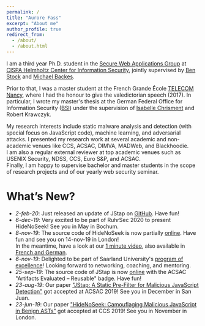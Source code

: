 ```yaml
---
permalink: /
title: "Aurore Fass"
excerpt: "About me"
author_profile: true
redirect_from: 
  - /about/
  - /about.html
---
```


I am a third year Ph.D. student in the [Secure Web Applications Group](https://swag.cispa.saarland) at [CISPA Helmholtz Center for Information Security](https://cispa.saarland), jointly supervised by [Ben Stock](https://swag.cispa.saarland/people/benstock.html) and [Michael Backes](https://www.infsec.cs.uni-saarland.de/people/~backes/).

Prior to that, I was a master student at the French Grande École [TELECOM Nancy](https://telecomnancy.univ-lorraine.fr/en), where I had the honour to give the valedictorian speech (2017). In particular, I wrote my master's thesis at the German Federal Office for Information Security ([BSI](https://www.bsi.bund.de/EN/)) under the supervision of [Isabelle Chrisment](https://members.loria.fr/IChrisment/) and Robert Krawczyk.

My research interests include static malware analysis and detection (with special focus on JavaScript code), machine learning, and adversarial attacks. I presented my research work at several academic and non-academic venues like CCS, ACSAC, DIMVA, MADWeb, and Blackhoodie.  
I am also a regular external reviewer at top academic venues such as USENIX Security, NDSS, CCS, Euro S&P, and ACSAC.  
Finally, I am happy to supervise bachelor and master students in the scope of research projects and of our yearly web security seminar.


What’s New?
======
- _2-feb-20_: Just released an update of JStap on [GitHub](https://github.com/Aurore54F/JStap). Have fun!
- _6-dec-19_:  Very excited to be part of RuhrSec 2020 to present HideNoSeek! See you in May in Bochum.
- _8-nov-19_: The source code of HideNoSeek is now partially  [online](https://github.com/Aurore54F/HideNoSeek). Have fun and see you on 14-nov-19 in London!  
In the meantime, have a look at our [1 minute video](https://twitter.com/CISPA/status/1192702039605858304), also available in [French and German](https://www.instagram.com/p/B4kX7FdIrsp/).
- _6-nov-19_: Delighted to be part of Saarland University's [program of excellence](http://exzellenz.uni-saarland.de/)! Looking forward to networking, coaching, and mentoring.
- _25-sep-19_: The source code of JStap is now [online](https://github.com/Aurore54F/JStap) with the ACSAC "Artifacts Evaluated – Reusable" badge. Have fun!
- _23-aug-19_: Our paper ["JStap: A Static Pre-Filter for Malicious JavaScript Detection"](https://swag.cispa.saarland/papers/fass2019jstap.pdf) got accepted at ACSAC 2019! See you in December in San Juan.
- _23-jun-19_: Our paper ["HideNoSeek: Camouflaging Malicious JavaScript in Benign ASTs"](https://swag.cispa.saarland/papers/fass2019hidenoseek.pdf) got accepted at CCS 2019! See you in November in London.

